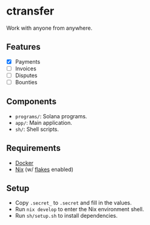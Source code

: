 # ctransfer

Work with anyone from anywhere.

## Features

- [X] Payments
- [ ] Invoices
- [ ] Disputes
- [ ] Bounties

## Components

- `programs/`: Solana programs.
- `app/`: Main application.
- `sh/`: Shell scripts.

## Requirements

- [Docker](https://docs.docker.com/get-docker/)
- [Nix](https://nixos.org/download.html) (w/ [flakes](https://nixos.wiki/wiki/Flakes) enabled)

## Setup

- Copy `.secret_` to `.secret` and fill in the values.
- Run `nix develop` to enter the Nix environment shell.
- Run `sh/setup.sh` to install dependencies.
